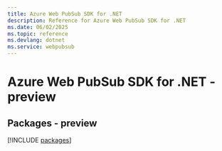 ```yaml
---
title: Azure Web PubSub SDK for .NET
description: Reference for Azure Web PubSub SDK for .NET
ms.date: 06/02/2025
ms.topic: reference
ms.devlang: dotnet
ms.service: webpubsub
---
```

# Azure Web PubSub SDK for .NET - preview
## Packages - preview
[!INCLUDE [packages](web-pubsub-index.md)]